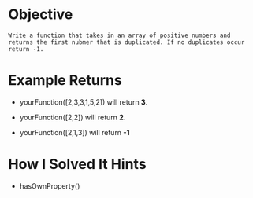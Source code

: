 # Objective
    Write a function that takes in an array of positive numbers and returns the first nubmer that is duplicated. If no duplicates occur return -1.

# Example Returns

* yourFunction([2,3,3,1,5,2]) will return **3**.

* yourFunction([2,2]) will return **2**.

* yourFunction([2,1,3]) will return **-1**

# How I Solved It Hints

* hasOwnProperty()
